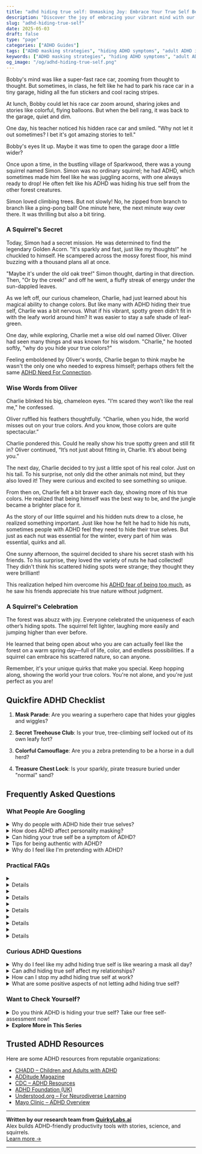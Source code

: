 ```yaml
---
title: "adhd hiding true self: Unmasking Joy: Embrace Your True Self Beyond ADHD!"
description: "Discover the joy of embracing your vibrant mind with our blog on \"ADHD hiding true self.\" Feel seen and uplifted as we explore how to share your unique sparkle with the world!"
slug: "adhd-hiding-true-self"
date: 2025-05-03
draft: false
type: "page"
categories: ["ADHD Guides"]
tags: ["ADHD masking strategies", "hiding ADHD symptoms", "adult ADHD identity", "embracing ADHD uniqueness", "ADHD emotional challenges", "ADHD self-expression", "understanding ADHD in adults"]
keywords: ["ADHD masking strategies", "hiding ADHD symptoms", "adult ADHD identity", "embracing ADHD uniqueness", "ADHD emotional challenges", "ADHD self-expression", "understanding ADHD in adults"]
og_image: "/og/adhd-hiding-true-self.png"
---
```


Bobby's mind was like a super-fast race car, zooming from thought to thought. But sometimes, in class, he felt like he had to park his race car in a tiny garage, hiding all the fun stickers and cool racing stripes.

At lunch, Bobby could let his race car zoom around, sharing jokes and stories like colorful, flying balloons. But when the bell rang, it was back to the garage, quiet and dim.

One day, his teacher noticed his hidden race car and smiled. "Why not let it out sometimes? I bet it's got amazing stories to tell."

Bobby's eyes lit up. Maybe it was time to open the garage door a little wider?

Once upon a time, in the bustling village of Sparkwood, there was a young squirrel named Simon. Simon was no ordinary squirrel; he had ADHD, which sometimes made him feel like he was juggling acorns, with one always ready to drop! He often felt like his ADHD was hiding his true self from the other forest creatures.

Simon loved climbing trees. But not slowly! No, he zipped from branch to branch like a ping-pong ball! One minute here, the next minute way over there. It was thrilling but also a bit tiring.

### A Squirrel's Secret

Today, Simon had a secret mission. He was determined to find the legendary Golden Acorn. "It's sparkly and fast, just like my thoughts!" he chuckled to himself. He scampered across the mossy forest floor, his mind buzzing with a thousand plans all at once.

"Maybe it's under the old oak tree!" Simon thought, darting in that direction. Then, "Or by the creek!" and off he went, a fluffy streak of energy under the sun-dappled leaves.

As we left off, our curious chameleon, Charlie, had just learned about his magical ability to change colors. But like many with ADHD hiding their true self, Charlie was a bit nervous. What if his vibrant, spotty green didn’t fit in with the leafy world around him? It was easier to stay a safe shade of leaf-green.

One day, while exploring, Charlie met a wise old owl named Oliver. Oliver had seen many things and was known for his wisdom. "Charlie," he hooted softly, "why do you hide your true colors?"

Feeling emboldened by Oliver's words, Charlie began to think maybe he wasn't the only one who needed to express himself; perhaps others felt the same [ADHD Need For Connection](/pages/adhd-need-for-connection/).

### Wise Words from Oliver

Charlie blinked his big, chameleon eyes. "I’m scared they won’t like the real me," he confessed.

Oliver ruffled his feathers thoughtfully. “Charlie, when you hide, the world misses out on your true colors. And you know, those colors are quite spectacular.”

Charlie pondered this. Could he really show his true spotty green and still fit in? Oliver continued, “It’s not just about fitting in, Charlie. It’s about being you.”

The next day, Charlie decided to try just a little spot of his real color. Just on his tail. To his surprise, not only did the other animals not mind, but they also loved it! They were curious and excited to see something so unique.

From then on, Charlie felt a bit braver each day, showing more of his true colors. He realized that being himself was the best way to be, and the jungle became a brighter place for it.

As the story of our little squirrel and his hidden nuts drew to a close, he realized something important. Just like how he felt he had to hide his nuts, sometimes people with ADHD feel they need to hide their true selves. But just as each nut was essential for the winter, every part of him was essential, quirks and all.

One sunny afternoon, the squirrel decided to share his secret stash with his friends. To his surprise, they loved the variety of nuts he had collected! They didn't think his scattered hiding spots were strange; they thought they were brilliant!

This realization helped him overcome his [ADHD fear of being too much](/pages/adhd-fear-of-being-too-much/), as he saw his friends appreciate his true nature without judgment.

### A Squirrel's Celebration

The forest was abuzz with joy. Everyone celebrated the uniqueness of each other’s hiding spots. The squirrel felt lighter, laughing more easily and jumping higher than ever before.

He learned that being open about who you are can actually feel like the forest on a warm spring day—full of life, color, and endless possibilities. If a squirrel can embrace his scattered nature, so can anyone.

Remember, it's your unique quirks that make you special. Keep hopping along, showing the world your true colors. You're not alone, and you're just perfect as you are!

## Quickfire ADHD Checklist

1. **Mask Parade**: Are you wearing a superhero cape that hides your giggles and wiggles?

2. **Secret Treehouse Club**: Is your true, tree-climbing self locked out of its own leafy fort?

3. **Colorful Camouflage**: Are you a zebra pretending to be a horse in a dull herd?

4. **Treasure Chest Lock**: Is your sparkly, pirate treasure buried under "normal" sand?

## Frequently Asked Questions



### What People Are Googling

<details><summary>Why do people with ADHD hide their true selves?</summary><p>People with ADHD might sometimes hide their true selves as a way to fit in or avoid judgment. It's not uncommon to feel a bit unsure about how others will react to the unique ways ADHD can manifest, like impulsivity or forgetfulness. This coping mechanism is often about protecting oneself from misunderstandings or stigma. Remember, it's okay to be your authentic self, and finding supportive environments and communities where you can be open about your ADHD can be incredibly freeing and affirming.</p></details>
<details><summary>How does ADHD affect personality masking?</summary><p>Absolutely, that's a great question to explore! ADHD can sometimes lead individuals to mask their true selves, often because they might feel the need to fit into social norms or expectations that don't naturally align with their ADHD traits. This can be exhausting and might make someone feel like they're always playing a role rather than just being themselves. The key is to find supportive environments and relationships where you can be your genuine self, quirks and all, which is both more comfortable and authentic.</p></details>
<details><summary>Can hiding your true self be a symptom of ADHD?</summary><p>Absolutely, and you're not alone in feeling that way. Many people with ADHD sometimes hide their true selves, often as a way to cope with past experiences where their ADHD traits were not accepted or understood. This can be a form of self-protection, helping to avoid judgment or negative feedback. It's important to find supportive spaces and relationships where you can be your authentic self, and remember, your unique qualities are worth celebrating!</p></details>
<details><summary>Tips for being authentic with ADHD?</summary><p>Absolutely, embracing your authentic self with ADHD is both empowering and liberating! Start by recognizing and valuing your unique ADHD traits, which might include your creativity, empathy, and ability to think outside the box. It's also helpful to communicate openly about your needs and boundaries, which not only fosters understanding but also builds deeper connections with others. And remember, it's perfectly okay to tailor your environment and routines in ways that align with how you work best – this is your personal authenticity shining through!</p></details>
<details><summary>Why do I feel like I'm pretending with ADHD?</summary><p>Feeling like you're pretending, or experiencing what’s often called "impostor syndrome," is surprisingly common among adults with ADHD. This might stem from years of developing coping strategies that mask your ADHD traits, which can make you feel like you're not being your genuine self. Remember, ADHD varies widely from person to person, so there isn't a single, correct way to experience it. It's totally okay to acknowledge this feeling, and talking about it with friends, support groups, or a therapist can really help you see that your feelings and experiences are valid.</p></details>



### Practical FAQs

<details><summary><details>What are the common signs of adhd hiding true self in adults?<p>Adults with ADHD often mask their symptoms and true feelings to fit into social and professional settings. Common signs include overcompensating through perfectionism, avoiding social interactions, and frequently changing jobs or hobbies to avoid feelings of failure or boredom.</p></details></summary><p>It's really insightful that you're looking into how adults with ADHD might mask their true selves. Often, they might lean into perfectionism, trying to make sure everything is just right to avoid criticism or feeling inadequate. Social avoidance is also common, as it can be a way to dodge situations that feel overwhelming or where they fear their symptoms might be noticed. Also, you might notice a pattern of frequently switching jobs or hobbies, which can be a way to cope with boredom or to escape environments where they feel they can't succeed. It's all about finding strategies to navigate daily challenges while trying to fit in.</p></details>
<details><summary><details>How does adhd hiding true self affect relationships?<p>When someone with ADHD hides their true self, it can lead to misunderstandings and conflicts in relationships. They might struggle with communicating their needs and feelings, leading to frustration for both parties. This can also cause the individual with ADHD to feel isolated or misunderstood.</p></details></summary><p>It's really tough when someone feels they have to hide their true self, isn't it? For those with ADHD, not sharing the full picture of who they are can make relationships a bit tricky. It can lead to misunderstandings or even resentment because communication isn’t as open as it could be. Remember, being open about your ADHD can help build stronger, more understanding connections with others. It’s all about finding a comfortable way to share your experiences and needs.</p></details>
<details><summary><details>Can therapy help with adhd hiding true self?<p>Yes, therapy can be very beneficial for individuals with ADHD who feel the need to mask their authentic selves. Cognitive Behavioral Therapy (CBT) and other forms of psychotherapy can help address the reasons behind the hiding, improve self-esteem, and develop more authentic ways of interacting with others.</p></details></summary><p>Absolutely, therapy can be a wonderful space to explore and rediscover your true self, especially when you're dealing with ADHD. It's common to feel the need to mask or hide certain aspects of yourself, and therapy, particularly Cognitive Behavioral Therapy (CBT), can really help unravel those feelings. It aims to boost your self-esteem and helps in crafting more genuine interactions with others. It’s like having a supportive guide as you journey towards being more authentically you in your daily life.</p></details>
<details><summary><details>What strategies can help in managing adhd hiding true self at work?<p>Strategies to manage ADHD and reduce the need for hiding one's true self at work include setting clear personal goals, using organizational tools, seeking accommodations like a quiet workspace, and possibly disclosing ADHD to trusted coworkers or supervisors to foster understanding and support.</p></details></summary><p>Absolutely, finding comfort in being your true self at work while managing ADHD can indeed be a delicate balance. Setting personal goals can help you stay focused and track your progress, which is incredibly satisfying. Organizational tools, whether they're apps, planners, or lists, can also be lifesavers in keeping you on track in a busy work environment. If you feel safe, sharing your ADHD with trusted colleagues or supervisors can open up a network of support — remember, you're not alone, and accommodations like a quieter workspace can make a substantial difference in your day-to-day success.</p></details>
<details><summary><details>Is adhd hiding true self linked to other mental health issues?<p>Yes, hiding one's true self with ADHD is often linked to additional mental health issues such as anxiety and depression. The stress of constant masking can exacerbate these conditions, making it important to address all aspects of mental health in treatment.</p></details></summary><p>Absolutely, hiding your true self when you have ADHD can indeed be linked to other mental health challenges, like anxiety and depression. This happens because constantly masking or trying to fit into a mold that doesn't feel natural can really weigh on you, emotionally and mentally. It's like carrying a heavy backpack every day, which naturally makes the journey tougher. Recognizing and addressing this aspect of your experience is crucial in treatment, as it helps lighten that load and brings more ease to your daily life.</p></details>



### Curious ADHD Questions

<details><summary>Why do I feel like my adhd hiding true self is like wearing a mask all day?</summary><p>It's completely understandable to feel that way. Many people with ADHD often feel they need to mask their symptoms to fit into various social or professional settings, fearing that their true self might not be as accepted. This masking can be exhausting, like carrying around a heavy shield all day, just to feel 'normal' or meet others' expectations. Remember, your true self, ADHD and all, is unique and valuable, and it’s okay to slowly let the mask down with people who support and appreciate the real you.</p></details>
<details><summary>Can adhd hiding true self affect my relationships?</summary><p>Absolutely, it can be really challenging when you feel you need to mask or hide your true self, especially when it comes to ADHD. This might make you feel like you're not fully connecting with others or being authentic in your relationships, which can be pretty exhausting and isolating. Remember, sharing your authentic self allows for deeper connections and can help others understand your unique perspective and needs. It's okay to take small steps towards sharing more about your ADHD with people you trust, and remember, you deserve to be loved and accepted just as you are!</p></details>
<details><summary>How can I stop my adhd hiding true self at work?</summary><p>It's completely understandable to feel like you need to mask your true self, especially in a workplace setting. One helpful step is to start small by sharing aspects of your true self or your ADHD experiences with a trusted coworker who can offer support. Over time, as you build confidence and gauge the environment, you might find it easier to be more open with others. Remember, being authentic is a journey, not a race, so take it at a pace that feels comfortable for you.</p></details>
<details><summary>What are some positive aspects of not letting adhd hiding true self?</summary><p>Embracing your true self with ADHD can be wonderfully liberating! It allows you to celebrate your unique strengths, like creativity, empathy, and the ability to think outside the box. Being open about your ADHD can also foster deeper connections with others who appreciate your authentic self and understand your journey. Plus, it paves the way for a supportive environment where you can thrive, both personally and professionally. Isn't it comforting to know that by being yourself, you're also encouraging others to be accepting and supportive?</p></details>



### Want to Check Yourself?

<details><summary>Do you think ADHD is hiding your true self? Take our free self-assessment now!</summary><p>Absolutely, many people with ADHD find that their symptoms can sometimes obscure their full potential or true selves. It's not uncommon to feel like there's a vibrant, creative, or more focused you that gets overshadowed by the challenges ADHD brings. Taking a self-assessment can be a great first step in understanding how ADHD might be affecting you and uncovering more about your unique strengths and talents. It’s a cozy, self-reflective journey worth embarking on, and we’re here to support you every step of the way!</p></details>

<script type="application/ld+json">
{
  "@context": "https://schema.org",
  "@type": "FAQPage",
  "mainEntity": [
    {
      "@type": "Question",
      "name": "Why do people with ADHD hide their true selves?",
      "acceptedAnswer": {
        "@type": "Answer",
        "text": "People with ADHD might sometimes hide their true selves as a way to fit in or avoid judgment. It's not uncommon to feel a bit unsure about how others will react to the unique ways ADHD can manifest, like impulsivity or forgetfulness. This coping mechanism is often about protecting oneself from misunderstandings or stigma. Remember, it's okay to be your authentic self, and finding supportive environments and communities where you can be open about your ADHD can be incredibly freeing and affirming."
      }
    },
    {
      "@type": "Question",
      "name": "How does ADHD affect personality masking?",
      "acceptedAnswer": {
        "@type": "Answer",
        "text": "Absolutely, that's a great question to explore! ADHD can sometimes lead individuals to mask their true selves, often because they might feel the need to fit into social norms or expectations that don't naturally align with their ADHD traits. This can be exhausting and might make someone feel like they're always playing a role rather than just being themselves. The key is to find supportive environments and relationships where you can be your genuine self, quirks and all, which is both more comfortable and authentic."
      }
    },
    {
      "@type": "Question",
      "name": "Can hiding your true self be a symptom of ADHD?",
      "acceptedAnswer": {
        "@type": "Answer",
        "text": "Absolutely, and you're not alone in feeling that way. Many people with ADHD sometimes hide their true selves, often as a way to cope with past experiences where their ADHD traits were not accepted or understood. This can be a form of self-protection, helping to avoid judgment or negative feedback. It's important to find supportive spaces and relationships where you can be your authentic self, and remember, your unique qualities are worth celebrating!"
      }
    },
    {
      "@type": "Question",
      "name": "Tips for being authentic with ADHD?",
      "acceptedAnswer": {
        "@type": "Answer",
        "text": "Absolutely, embracing your authentic self with ADHD is both empowering and liberating! Start by recognizing and valuing your unique ADHD traits, which might include your creativity, empathy, and ability to think outside the box. It's also helpful to communicate openly about your needs and boundaries, which not only fosters understanding but also builds deeper connections with others. And remember, it's perfectly okay to tailor your environment and routines in ways that align with how you work best \u2013 this is your personal authenticity shining through!"
      }
    },
    {
      "@type": "Question",
      "name": "Why do I feel like I'm pretending with ADHD?",
      "acceptedAnswer": {
        "@type": "Answer",
        "text": "Feeling like you're pretending, or experiencing what\u2019s often called \"impostor syndrome,\" is surprisingly common among adults with ADHD. This might stem from years of developing coping strategies that mask your ADHD traits, which can make you feel like you're not being your genuine self. Remember, ADHD varies widely from person to person, so there isn't a single, correct way to experience it. It's totally okay to acknowledge this feeling, and talking about it with friends, support groups, or a therapist can really help you see that your feelings and experiences are valid."
      }
    }
  ]
}
</script>
<script type="application/ld+json">
{
  "@context": "https://schema.org",
  "@type": "Article",
  "author": {
    "@type": "Person",
    "name": "QuirkyLabs",
    "url": "https://quirkylabs.ai/about"
  },
  "headline": "adhd hiding true self: \"Unmasking Joy: Embrace Your True Self Beyond ADHD!\"",
  "mainEntityOfPage": "https://blog.quirkylabs.ai/pages/adhd-hiding-true-self/",
  "datePublished": "2025-05-03"
}
</script>
<script type="application/ld+json">
{
  "@context": "https://schema.org",
  "@type": "BreadcrumbList",
  "itemListElement": [
    {
      "@type": "ListItem",
      "position": 1,
      "name": "Home",
      "item": "https://quirkylabs.ai/"
    },
    {
      "@type": "ListItem",
      "position": 2,
      "name": "Blog",
      "item": "https://blog.quirkylabs.ai/"
    },
    {
      "@type": "ListItem",
      "position": 3,
      "name": "adhd hiding true self: \"Unmasking Joy: Embrace Your True Self Beyond ADHD!\"",
      "item": "https://blog.quirkylabs.ai/pages/adhd-hiding-true-self/"
    }
  ]
}
</script>

<details>
<summary><strong>Explore More in This Series</strong></summary>

- [Adhd Fear Of Being Too Much](/pages/adhd-fear-of-being-too-much/)
- [Adhd Intense Emotions Alone](/pages/adhd-intense-emotions-alone/)
- [Adhd Connection Overwhelm](/pages/adhd-connection-overwhelm/)
- [Adhd Feel Alone](/pages/adhd-feel-alone/)
- [Adhd Nobody Gets My Brain](/pages/adhd-nobody-gets-my-brain/)
- [Adhd Rejection Sensitivity](/pages/adhd-rejection-sensitivity/)
- [Adhd Need For Connection](/pages/adhd-need-for-connection/)
- [Adhd Too Weird To Be Loved](/pages/adhd-too-weird-to-be-loved/)
</details>



## Trusted ADHD Resources

Here are some ADHD resources from reputable organizations:

- [CHADD – Children and Adults with ADHD](https://chadd.org)
- [ADDitude Magazine](https://www.additudemag.com)
- [CDC – ADHD Resources](https://www.cdc.gov/ncbddd/adhd)
- [ADHD Foundation (UK)](https://www.adhdfoundation.org.uk)
- [Understood.org – For Neurodiverse Learning](https://www.understood.org)
- [Mayo Clinic – ADHD Overview](https://www.mayoclinic.org/diseases-conditions/adhd)


---

**Written by our research team from [QuirkyLabs.ai](https://quirkylabs.ai)**  
Alex builds ADHD-friendly productivity tools with stories, science, and squirrels.  
[Learn more →](https://quirkylabs.ai)

---